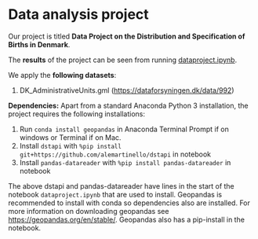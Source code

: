 # Data analysis project

Our project is titled **Data Project on the Distribution and Specification of Births in Denmark**.

The **results** of the project can be seen from running [dataproject.ipynb](dataproject.ipynb).

We apply the **following datasets**:

1. DK_AdministrativeUnits.gml (https://dataforsyningen.dk/data/992) 

**Dependencies:** Apart from a standard Anaconda Python 3 installation, the project requires the following installations:

1. Run `conda install geopandas` in Anaconda Terminal Prompt if on windows or Terminal if on Mac.
2. Install `dstapi` with `%pip install git+https://github.com/alemartinello/dstapi` in notebook
3. Install `pandas-datareader` with `%pip install pandas-datareader` in notebook

The above dstapi and pandas-datareader have lines in the start of the notebook `dataproject.ipynb` that are used to install. Geopandas is recommended to install with conda so dependencies also are installed. For more information on downloading geopandas see https://geopandas.org/en/stable/. Geopandas also has a pip-install in the notebook.


